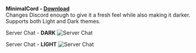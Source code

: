 **MinimalCord - [Download](https://github.com/Gibbu/Powercord-Themes/raw/master/MinimalCord/MinimalCord.zip)**  
Changes Discord enough to give it a fresh feel while also making it darker. Supports both Light and Dark themes.

Server Chat - **DARK**
![Server Chat](https://i.imgur.com/ETbCZ1P.jpg)

Server Chat - **LIGHT**
![Server Chat](https://i.imgur.com/dexI8UV.jpg)
